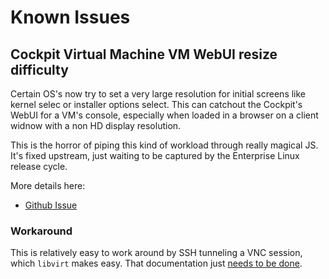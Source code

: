 # Known Issues

## Cockpit Virtual Machine VM WebUI resize difficulty

Certain OS's now try to set a very large resolution for initial screens like kernel selec or installer options select. This can catchout the Cockpit's WebUI for a VM's console, especially when loaded in a browser on a client widnow with a non HD display resolution.

This is the horror of piping this kind of workload through really magical JS. It's fixed upstream, just waiting to be captured by the Enterprise Linux release cycle.

More details here:

- [Github Issue](https://github.com/cockpit-project/cockpit/issues/8392)


### Workaround

This is relatively easy to work around by SSH tunneling a VNC session, which `libvirt` makes easy. That documentation just [needs to be done](./todo.md).
